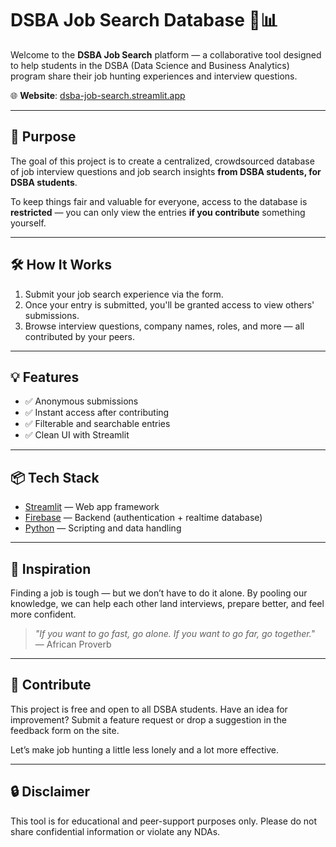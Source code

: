 # DSBA Job Search Database 💼📊

Welcome to the **DSBA Job Search** platform — a collaborative tool designed to help students in the DSBA (Data Science and Business Analytics) program share their job hunting experiences and interview questions.

🌐 **Website**: [dsba-job-search.streamlit.app](https://dsba-job-search.streamlit.app/)

---

## 🎯 Purpose

The goal of this project is to create a centralized, crowdsourced database of job interview questions and job search insights **from DSBA students, for DSBA students**.

To keep things fair and valuable for everyone, access to the database is **restricted** — you can only view the entries **if you contribute** something yourself.

---

## 🛠️ How It Works

1. Submit your job search experience via the form.
2. Once your entry is submitted, you'll be granted access to view others' submissions.
3. Browse interview questions, company names, roles, and more — all contributed by your peers.

---

## 💡 Features

- ✅ Anonymous submissions
- ✅ Instant access after contributing
- ✅ Filterable and searchable entries
- ✅ Clean UI with Streamlit

---

## 📦 Tech Stack

- [Streamlit](https://streamlit.io/) — Web app framework
- [Firebase](https://firebase.google.com/) — Backend (authentication + realtime database)
- [Python](https://www.python.org/) — Scripting and data handling

---

## 🧠 Inspiration

Finding a job is tough — but we don’t have to do it alone. By pooling our knowledge, we can help each other land interviews, prepare better, and feel more confident.

> _"If you want to go fast, go alone. If you want to go far, go together."_ — African Proverb

---

## 🚀 Contribute

This project is free and open to all DSBA students. Have an idea for improvement? Submit a feature request or drop a suggestion in the feedback form on the site.

Let’s make job hunting a little less lonely and a lot more effective.

---

## 🔒 Disclaimer

This tool is for educational and peer-support purposes only. Please do not share confidential information or violate any NDAs.

